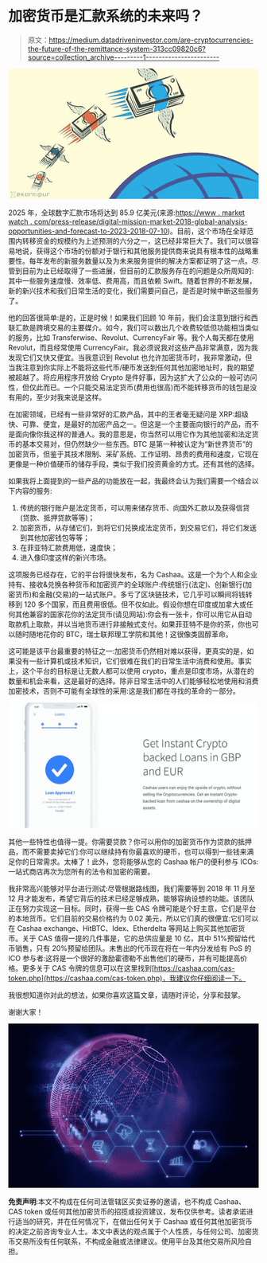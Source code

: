 # 加密货币是汇款系统的未来吗？

> 原文：<https://medium.datadriveninvestor.com/are-cryptocurrencies-the-future-of-the-remittance-system-313cc09820c6?source=collection_archive---------1----------------------->

![](img/ee23c1ab1f6232b2a3a78ee348c11e72.png)

2025 年，全球数字汇款市场将达到 85.9 亿美元(来源:[https://www . market watch . com/press-release/digital-mission-market-2018-global-analysis-opportunities-and-forecast-to-2023-2018-07-10](https://www.marketwatch.com/press-release/digital-remittance-market-2018-global-analysis-opportunities-and-forecast-to-2023-2018-07-10))。目前，这个市场在全球范围内转移资金的规模约为上述预测的六分之一，这已经非常巨大了。我们可以很容易地说，获得这个市场的份额对于银行和其他服务提供商来说具有根本性的战略重要性。每年发布的新服务数量以及为未来服务提供的解决方案都证明了这一点。尽管到目前为止已经取得了一些进展，但目前的汇款服务存在的问题是众所周知的:其中一些服务速度慢、效率低、费用高，而且依赖 Swift。随着世界的不断发展，新的新兴技术和我们日常生活的变化，我们需要问自己，是否是时候中断这些服务了。

他的回答很简单:是的，正是时候！如果我们回顾 10 年前，我们会注意到银行和西联汇款是跨境交易的主要媒介。如今，我们可以数出几个收费较低但功能相当类似的服务，比如 Transferwise、Revolut、CurrencyFair 等。我个人每天都在使用 Revolut，而且经常使用 CurrencyFair。我必须说我对这些产品非常满意，因为我发现它们又快又便宜。当我意识到 Revolut 也允许加密货币时，我非常激动，但当我注意到你实际上不能将这些代币/硬币发送到任何其他加密地址时，我的期望被超越了。将应用程序开放给 Crypto 是件好事，因为这扩大了公众的一般可访问性，但仅此而已。一个只能交易法定货币(费用也很高)而不能转移货币的钱包是没有用的，至少对我来说是这样。

在加密领域，已经有一些非常好的汇款产品，其中的王者毫无疑问是 XRP:超级快、可靠、便宜，是最好的加密产品之一。但这是一个主要面向银行的产品，而不是面向像你我这样的普通人。我的意思是，你当然可以用它作为其他加密和法定货币的基本交易对，但仍然缺少一些东西。BTC 是第一种被认定为“新世界货币”的加密货币，但鉴于其技术限制、采矿系统、工作证明、昂贵的费用和速度，它现在更像是一种价值硬币的储存手段，类似于我们投资黄金的方式。还有其他的选择。

如果我将上面提到的一些产品的功能放在一起，我最终会认为我们需要一个结合以下内容的服务:

1.  传统的银行账户是法定货币，可以用来储存货币、向国外汇款以及获得信贷(贷款、抵押贷款等等)；
2.  加密货币，从存储它们，到将它们兑换成法定货币，到交易它们，将它们发送到其他加密钱包等等；
3.  在菲亚特汇款费用低，速度快；
4.  进入像印度这样的新兴市场。

这项服务已经存在，它的平台将很快发布，名为 Cashaa。这是一个为个人和企业持有、接收&兑换各种货币和加密资产的全球账户:传统银行(法定)、创新银行(加密货币)和金融(交易)的一站式账户。多亏了区块链技术，它几乎可以瞬间将钱转移到 120 多个国家，而且费用很低。但不仅如此。假设你想在印度或加拿大或任何其他兼容的国家花你的法定货币(请见网站):你会有一张卡，你可以用它从自动取款机上取款，并以当地货币进行非接触式支付。如果菲亚特不是你的茶，你也可以随时随地花你的 BTC，瑞士联邦理工学院和其他！这很像类固醇革命。

这可能是该平台最重要的特征之一:加密货币仍然相对难以获得，更真实的是，如果没有一些计算机或技术知识，它们很难在我们的日常生活中消费和使用。事实上，这个平台的目标是让无数人都可以使用 crypto，重点是印度市场，从潜在的数量和机会来看，这是最好的选择。除非日常生活中的人们能够轻松地使用和消费加密技术，否则不可能有全球性的采用:这是我们都在寻找的革命的一部分。

![](img/318c6416f8c7ce0ec1190e74037a5e3a.png)

其他一些特性也值得一提。你需要贷款？你可以用你的加密货币作为贷款的抵押品，而不需要卖掉它们:你可以继续持有你最喜欢的硬币，也可以得到一些钱来满足你的日常需求。太棒了！此外，您将能够从您的 Cashaa 帐户的便利参与 ICOs:一站式商店再次为您所有的法令和加密的需要。

我非常高兴能够对平台进行测试:尽管根据路线图，我们需要等到 2018 年 11 月至 12 月才能发布，希望它背后的技术已经足够成熟，能够容纳设想的功能。该团队正在努力实现这一目标。同时，获得一些 CAS 令牌可能是个好主意，它们是平台的本地货币。它们目前的交易价格约为 0.02 美元，所以它们真的很便宜:它们可以在 Cashaa exchange、HitBTC、Idex、Etherdelta 等网站上购买其他加密货币。关于 CAS 值得一提的几件事是，它的总供应量是 10 亿，其中 51%预留给代币销售，只有 20%预留给团队。未售出的代币现在将在一年内分发给有 PoS 的 ICO 参与者:这将是一个很好的激励霍德勒不出售他们的硬币，并有可能提高价格。更多关于 CAS 令牌的信息可以在这里找到[https://cashaa.com/cas-token.php](https://cashaa.com/cas-token.php)，我建议你仔细阅读一下。

我很想知道你对此的想法，如果你喜欢这篇文章，请随时评论，分享和鼓掌。

谢谢大家！

![](img/0092d92032654a5098e8c4a693704064.png)

**免责声明**:本文不构成在任何司法管辖区买卖证券的邀请，也不构成 Cashaa、CAS token 或任何其他加密货币的招揽或投资建议，发布仅供参考。读者承诺进行适当的研究，并在任何情况下，在做出任何关于 Cashaa 或任何其他加密货币的决定之前咨询专业人士。本文中表达的观点属于个人性质，与任何公司、加密货币交易所没有任何联系，不构成金融或法律建议。使用平台及其他交易所风险自担。